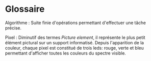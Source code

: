 # Glossaire
 
Algorithme :
Suite finie d'opérations permettant d'effectuer une tâche précise.

Pixel :
Diminutif des termes *Picture element*, il représente le plus petit élément pictural sur un support informatisé. Depuis l'apparition de la couleur, chaque pixel est constitué de trois leds: rouge, verte et bleu permettant d'afficher toutes les couleurs du spectre visible.